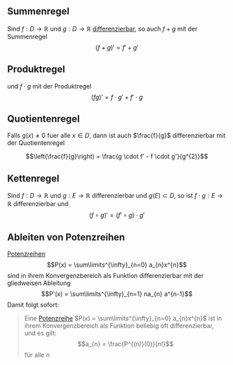 
## Summenregel
Sind $f: D\to\mathbb R$ und $g: D\to\mathbb R$ [differenzierbar](Differenzierbarkeit.md), so auch $f+g$ mit der Summenregel
$$(f + g)' = f' + g'$$

## Produktregel

und $f\cdot g$ mit der Produktregel
$$(fg)' = f \cdot g' + f' \cdot g$$

## Quotientenregel
Falls $g(x) \not = 0$ fuer alle $x\in D$, dann ist auch $\frac{f}{g}$ differenzierbar mit der Quotientenregel

$$\left(\frac{f}{g}\right) = \frac{g \cdot f' - f \cdot g'}{g^{2}}$$


## Kettenregel
Sind $f: D \to\mathbb R$ und $g: E\to\mathbb R$ differenzierbar und $g(E) \subset D$, so ist $f\cdot g: E\to\mathbb R$ differenzierbar und
$$(f \circ g)' = (f' \circ g) \cdot g'$$



## Ableiten von Potenzreihen

[Potenzreihen](Potenzreihe.md)
$$P(x) = \sum\limits^{\infty}_{n=0} a_{n}x^{n}$$ sind in ihrem Konvergenzbereich als Funktion differenzierbar mit der gliedweisen Ableitung
$$P'(x) = \sum\limits^{\infty}_{n=1} na_{n} a^{n-1}$$
Damit folgt sofort:

> Eine [Potenzreihe](Potenzreihe.md) $P(x) = \sum\limits^{\infty}_{n=0} a_{n}x^{n}$ ist in ihrem Konvergenzbereich als Funktion beliebig oft differenzierbar, und es gilt:
> $$a_{n} = \frac{P^{(n)}(0)}{n!}$$
> für alle $n$

